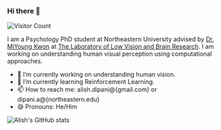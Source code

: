 ### Hi there 👋

<!--
**alishdipani/alishdipani** is a ✨ _special_ ✨ repository because its `README.md` (this file) appears on your GitHub profile.

Here are some ideas to get you started:

- 🔭 I’m currently working on ...
- 🌱 I’m currently learning ...
- 👯 I’m looking to collaborate on ...
- 🤔 I’m looking for help with ...
- 💬 Ask me about ...
- 📫 How to reach me: ...
- 😄 Pronouns: ...
- ⚡ Fun fact: ...
-->

![Visitor Count](https://profile-counter.glitch.me/alishdipani/count.svg)


I am a Psychology PhD student at Northeastern University advised by [Dr. MiYoung Kwon](https://kwonlab.sites.northeastern.edu/) at [The Laboratory of Low Vision and Brain Research](https://kwonlab.sites.northeastern.edu/). I am working on understanding human visual perception using computational approaches.

- 🔭 I’m currently working on understanding human vision.
- 🌱 I’m currently learning Reinforcement Learning.
- 📫 How to reach me: alish.dipani@{gmail.com} or dipani.a@{northeastern.edu}
- 😄 Pronouns: He/Him

![Alish's GitHub stats](https://github-readme-stats.vercel.app/api?username=alishdipani&count_private=true&show_icons=true)

